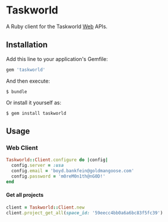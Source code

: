 # Taskworld

A Ruby client for the Taskworld [Web](https://api.taskworld.com/) APIs.

## Installation

Add this line to your application's Gemfile:

```ruby
gem 'taskworld'
```

And then execute:

    $ bundle

Or install it yourself as:

    $ gem install taskworld

## Usage

### Web Client

```ruby
Taskworld::Client.configure do |config|
  config.server = :usa
  config.email = 'boyd.bankfein@goldmangoose.com'
  config.password = 'm0reM0n1th@nG0D!'
end
```

#### Get all projects
```ruby
client = Taskworld::Client.new
client.project_get_all(space_id: '59eecc4bb0a6a6bc83f5fc39')
```

